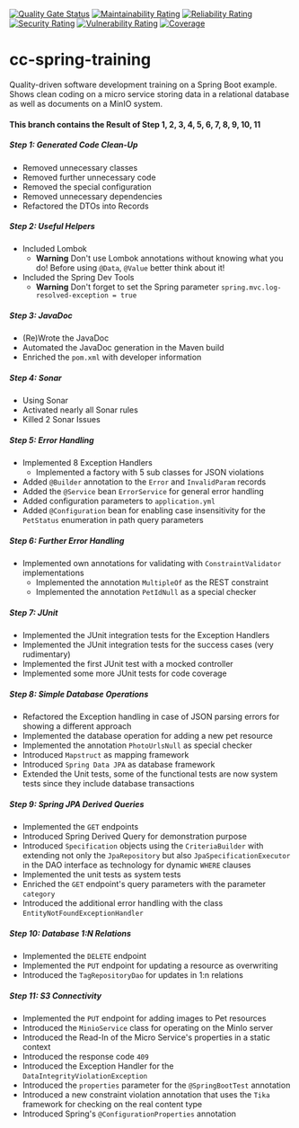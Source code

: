 [![Quality Gate Status](https://sonarcloud.io/api/project_badges/measure?project=dirweis_cc-spring-training&metric=alert_status)](https://sonarcloud.io/dashboard?id=dirweis_cc-spring-training)
[![Maintainability Rating](https://sonarcloud.io/api/project_badges/measure?project=dirweis_cc-spring-training&metric=sqale_rating)](https://sonarcloud.io/dashboard?id=dirweis_cc-spring-training)
[![Reliability Rating](https://sonarcloud.io/api/project_badges/measure?project=dirweis_cc-spring-training&metric=reliability_rating)](https://sonarcloud.io/dashboard?id=dirweis_cc-spring-training)
[![Security Rating](https://sonarcloud.io/api/project_badges/measure?project=dirweis_cc-spring-training&metric=security_rating)](https://sonarcloud.io/dashboard?id=dirweis_cc-spring-training)
[![Vulnerability Rating](https://sonarcloud.io/api/project_badges/measure?project=dirweis_cc-spring-training&metric=vulnerabilities)](https://sonarcloud.io/dashboard?id=dirweis_cc-spring-training)
[![Coverage](https://sonarcloud.io/api/project_badges/measure?project=dirweis_cc-spring-training&metric=coverage)](https://sonarcloud.io/dashboard?id=dirweis_cc-spring-training)
# cc-spring-training
Quality-driven software development training on a Spring Boot example. Shows clean coding on a micro service storing data in a relational database as well as documents on a MinIO system.

#### This branch contains the Result of Step 1, 2, 3, 4, 5, 6, 7, 8, 9, 10, 11
##### Step 1: Generated Code Clean-Up
- Removed unnecessary classes
- Removed further unnecessary code
- Removed the special configuration
- Removed unnecessary dependencies
- Refactored the DTOs into Records

##### Step 2: Useful Helpers
- Included Lombok
     - **Warning** Don't use Lombok annotations without knowing what you do! Before using `@Data`, `@Value` better think about it!
- Included the Spring Dev Tools
     - **Warning** Don't forget to set the Spring parameter `spring.mvc.log-resolved-exception = true`

##### Step 3: JavaDoc
- (Re)Wrote the JavaDoc
- Automated the JavaDoc generation in the Maven build
- Enriched the `pom.xml` with developer information

##### Step 4: Sonar
- Using Sonar
- Activated nearly all Sonar rules
- Killed 2 Sonar Issues

##### Step 5: Error Handling
 - Implemented 8 Exception Handlers
     - Implemented a factory with 5 sub classes for JSON violations
 - Added `@Builder` annotation to the `Error` and `InvalidParam` records
 - Added the `@Service` bean `ErrorService` for general error handling
 - Added configuration parameters to `application.yml`
 - Added `@Configuration` bean for enabling case insensitivity for the `PetStatus` enumeration in path query parameters

##### Step 6: Further Error Handling
 - Implemented own annotations for validating with `ConstraintValidator` implementations
     - Implemented the annotation `MultipleOf` as the REST constraint
     - Implemented the annotation `PetIdNull` as a special checker

##### Step 7: JUnit
 - Implemented the JUnit integration tests for the Exception Handlers
 - Implemented the JUnit integration tests for the success cases (very rudimentary)
 - Implemented the first JUnit test with a mocked controller
 - Implemented some more JUnit tests for code coverage

##### Step 8: Simple Database Operations
 - Refactored the Exception handling in case of JSON parsing errors for showing a different approach
 - Implemented the database operation for adding a new pet resource
 - Implemented the annotation `PhotoUrlsNull` as special checker
 - Introduced `Mapstruct` as mapping framework
 - Introduced `Spring Data JPA` as database framework
 - Extended the Unit tests, some of the functional tests are now system tests since they include database transactions

##### Step 9: Spring JPA Derived Queries
 - Implemented the `GET` endpoints
 - Introduced Spring Derived Query for demonstration purpose
 - Introduced `Specification` objects using the `CriteriaBuilder` with extending not only the `JpaRepository` but also `JpaSpecificationExecutor` in the DAO interface as technology for dynamic `WHERE` clauses 
 - Implemented the unit tests as system tests
 - Enriched the `GET` endpoint's query parameters with the parameter `category`
 - Introduced the additional error handling with the class `EntityNotFoundExceptionHandler`

##### Step 10: Database 1:N Relations
 - Implemented the `DELETE` endpoint
 - Implemented the `PUT` endpoint for updating a resource as overwriting
 - Introduced the `TagRepositoryDao` for updates in 1:n relations
 
##### Step 11: S3 Connectivity
 - Implemented the `PUT` endpoint for adding images to Pet resources
 - Introduced the `MinioService` class for operating on the MinIo server
 - Introduced the Read-In of the Micro Service's properties in a static context
 - Introduced the response code `409`
 - Introduced the Exception Handler for the `DataIntegrityViolationException`
 - Introduced the `properties` parameter for the `@SpringBootTest` annotation
 - Introduced a new constraint violation annotation that uses the `Tika` framework for checking on the real content type
 - Introduced Spring's `@ConfigurationProperties` annotation
